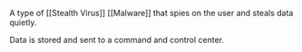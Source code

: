 A type of [[Stealth Virus]] [[Malware]] that spies on the user and steals data quietly.

Data is stored and sent to a command and control center.